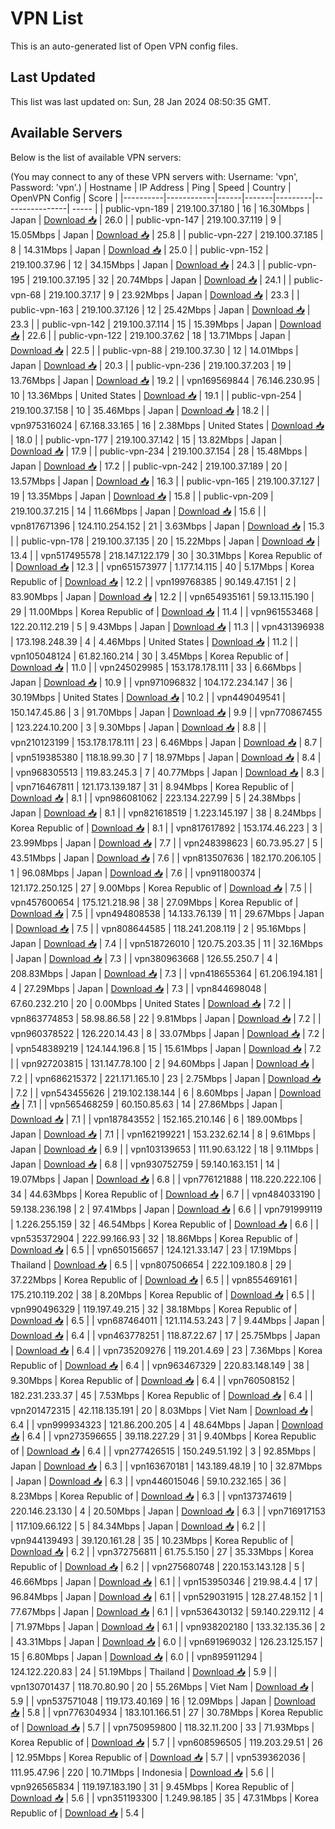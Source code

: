 # VPN List

This is an auto-generated list of Open VPN config files.

## Last Updated

This list was last updated on: Sun, 28 Jan 2024 08:50:35 GMT.

## Available Servers

Below is the list of available VPN servers:

(You may connect to any of these VPN servers with: Username: 'vpn', Password: 'vpn'.)
| Hostname | IP Address | Ping | Speed | Country | OpenVPN Config | Score |
|----------|------------|------|-------|---------|----------------| ----- |
| public-vpn-189 | 219.100.37.180 | 16 | 16.30Mbps | Japan | [Download 📥](./configs/server_0_JP.ovpn) | 26.0 |
| public-vpn-147 | 219.100.37.119 | 9 | 15.05Mbps | Japan | [Download 📥](./configs/server_1_JP.ovpn) | 25.8 |
| public-vpn-227 | 219.100.37.185 | 8 | 14.31Mbps | Japan | [Download 📥](./configs/server_2_JP.ovpn) | 25.0 |
| public-vpn-152 | 219.100.37.96 | 12 | 34.15Mbps | Japan | [Download 📥](./configs/server_3_JP.ovpn) | 24.3 |
| public-vpn-195 | 219.100.37.195 | 32 | 20.74Mbps | Japan | [Download 📥](./configs/server_4_JP.ovpn) | 24.1 |
| public-vpn-68 | 219.100.37.17 | 9 | 23.92Mbps | Japan | [Download 📥](./configs/server_5_JP.ovpn) | 23.3 |
| public-vpn-163 | 219.100.37.126 | 12 | 25.42Mbps | Japan | [Download 📥](./configs/server_6_JP.ovpn) | 23.3 |
| public-vpn-142 | 219.100.37.114 | 15 | 15.39Mbps | Japan | [Download 📥](./configs/server_7_JP.ovpn) | 22.6 |
| public-vpn-122 | 219.100.37.62 | 18 | 13.71Mbps | Japan | [Download 📥](./configs/server_8_JP.ovpn) | 22.5 |
| public-vpn-88 | 219.100.37.30 | 12 | 14.01Mbps | Japan | [Download 📥](./configs/server_9_JP.ovpn) | 20.3 |
| public-vpn-236 | 219.100.37.203 | 19 | 13.76Mbps | Japan | [Download 📥](./configs/server_10_JP.ovpn) | 19.2 |
| vpn169569844 | 76.146.230.95 | 10 | 13.36Mbps | United States | [Download 📥](./configs/server_11_US.ovpn) | 19.1 |
| public-vpn-254 | 219.100.37.158 | 10 | 35.46Mbps | Japan | [Download 📥](./configs/server_12_JP.ovpn) | 18.2 |
| vpn975316024 | 67.168.33.165 | 16 | 2.38Mbps | United States | [Download 📥](./configs/server_13_US.ovpn) | 18.0 |
| public-vpn-177 | 219.100.37.142 | 15 | 13.82Mbps | Japan | [Download 📥](./configs/server_14_JP.ovpn) | 17.9 |
| public-vpn-234 | 219.100.37.154 | 28 | 15.48Mbps | Japan | [Download 📥](./configs/server_15_JP.ovpn) | 17.2 |
| public-vpn-242 | 219.100.37.189 | 20 | 13.57Mbps | Japan | [Download 📥](./configs/server_16_JP.ovpn) | 16.3 |
| public-vpn-165 | 219.100.37.127 | 19 | 13.35Mbps | Japan | [Download 📥](./configs/server_17_JP.ovpn) | 15.8 |
| public-vpn-209 | 219.100.37.215 | 14 | 11.66Mbps | Japan | [Download 📥](./configs/server_18_JP.ovpn) | 15.6 |
| vpn817671396 | 124.110.254.152 | 21 | 3.63Mbps | Japan | [Download 📥](./configs/server_19_JP.ovpn) | 15.3 |
| public-vpn-178 | 219.100.37.135 | 20 | 15.22Mbps | Japan | [Download 📥](./configs/server_20_JP.ovpn) | 13.4 |
| vpn517495578 | 218.147.122.179 | 30 | 30.31Mbps | Korea Republic of | [Download 📥](./configs/server_21_KR.ovpn) | 12.3 |
| vpn651573977 | 1.177.14.115 | 40 | 5.17Mbps | Korea Republic of | [Download 📥](./configs/server_22_KR.ovpn) | 12.2 |
| vpn199768385 | 90.149.47.151 | 2 | 83.90Mbps | Japan | [Download 📥](./configs/server_23_JP.ovpn) | 12.2 |
| vpn654935161 | 59.13.115.190 | 29 | 11.00Mbps | Korea Republic of | [Download 📥](./configs/server_24_KR.ovpn) | 11.4 |
| vpn961553468 | 122.20.112.219 | 5 | 9.43Mbps | Japan | [Download 📥](./configs/server_25_JP.ovpn) | 11.3 |
| vpn431396938 | 173.198.248.39 | 4 | 4.46Mbps | United States | [Download 📥](./configs/server_26_US.ovpn) | 11.2 |
| vpn105048124 | 61.82.160.214 | 30 | 3.45Mbps | Korea Republic of | [Download 📥](./configs/server_27_KR.ovpn) | 11.0 |
| vpn245029985 | 153.178.178.111 | 33 | 6.66Mbps | Japan | [Download 📥](./configs/server_28_JP.ovpn) | 10.9 |
| vpn971096832 | 104.172.234.147 | 36 | 30.19Mbps | United States | [Download 📥](./configs/server_29_US.ovpn) | 10.2 |
| vpn449049541 | 150.147.45.86 | 3 | 91.70Mbps | Japan | [Download 📥](./configs/server_30_JP.ovpn) | 9.9 |
| vpn770867455 | 123.224.10.200 | 3 | 9.30Mbps | Japan | [Download 📥](./configs/server_31_JP.ovpn) | 8.8 |
| vpn210123199 | 153.178.178.111 | 23 | 6.46Mbps | Japan | [Download 📥](./configs/server_32_JP.ovpn) | 8.7 |
| vpn519385380 | 118.18.99.30 | 7 | 18.97Mbps | Japan | [Download 📥](./configs/server_33_JP.ovpn) | 8.4 |
| vpn968305513 | 119.83.245.3 | 7 | 40.77Mbps | Japan | [Download 📥](./configs/server_34_JP.ovpn) | 8.3 |
| vpn716467811 | 121.173.139.187 | 31 | 8.94Mbps | Korea Republic of | [Download 📥](./configs/server_35_KR.ovpn) | 8.1 |
| vpn986081062 | 223.134.227.99 | 5 | 24.38Mbps | Japan | [Download 📥](./configs/server_36_JP.ovpn) | 8.1 |
| vpn821618519 | 1.223.145.197 | 38 | 8.24Mbps | Korea Republic of | [Download 📥](./configs/server_37_KR.ovpn) | 8.1 |
| vpn817617892 | 153.174.46.223 | 3 | 23.99Mbps | Japan | [Download 📥](./configs/server_38_JP.ovpn) | 7.7 |
| vpn248398623 | 60.73.95.27 | 5 | 43.51Mbps | Japan | [Download 📥](./configs/server_39_JP.ovpn) | 7.6 |
| vpn813507636 | 182.170.206.105 | 1 | 96.08Mbps | Japan | [Download 📥](./configs/server_40_JP.ovpn) | 7.6 |
| vpn911800374 | 121.172.250.125 | 27 | 9.00Mbps | Korea Republic of | [Download 📥](./configs/server_41_KR.ovpn) | 7.5 |
| vpn457600654 | 175.121.218.98 | 38 | 27.09Mbps | Korea Republic of | [Download 📥](./configs/server_42_KR.ovpn) | 7.5 |
| vpn494808538 | 14.133.76.139 | 11 | 29.67Mbps | Japan | [Download 📥](./configs/server_43_JP.ovpn) | 7.5 |
| vpn808644585 | 118.241.208.119 | 2 | 95.16Mbps | Japan | [Download 📥](./configs/server_44_JP.ovpn) | 7.4 |
| vpn518726010 | 120.75.203.35 | 11 | 32.16Mbps | Japan | [Download 📥](./configs/server_45_JP.ovpn) | 7.3 |
| vpn380963668 | 126.55.250.7 | 4 | 208.83Mbps | Japan | [Download 📥](./configs/server_46_JP.ovpn) | 7.3 |
| vpn418655364 | 61.206.194.181 | 4 | 27.29Mbps | Japan | [Download 📥](./configs/server_47_JP.ovpn) | 7.3 |
| vpn844698048 | 67.60.232.210 | 20 | 0.00Mbps | United States | [Download 📥](./configs/server_48_US.ovpn) | 7.2 |
| vpn863774853 | 58.98.86.58 | 22 | 9.81Mbps | Japan | [Download 📥](./configs/server_49_JP.ovpn) | 7.2 |
| vpn960378522 | 126.220.14.43 | 8 | 33.07Mbps | Japan | [Download 📥](./configs/server_50_JP.ovpn) | 7.2 |
| vpn548389219 | 124.144.196.8 | 15 | 15.61Mbps | Japan | [Download 📥](./configs/server_51_JP.ovpn) | 7.2 |
| vpn927203815 | 131.147.78.100 | 2 | 94.60Mbps | Japan | [Download 📥](./configs/server_52_JP.ovpn) | 7.2 |
| vpn686215372 | 221.171.165.10 | 23 | 2.75Mbps | Japan | [Download 📥](./configs/server_53_JP.ovpn) | 7.2 |
| vpn543455626 | 219.102.138.144 | 6 | 8.60Mbps | Japan | [Download 📥](./configs/server_54_JP.ovpn) | 7.1 |
| vpn565468259 | 60.150.85.63 | 14 | 27.86Mbps | Japan | [Download 📥](./configs/server_55_JP.ovpn) | 7.1 |
| vpn187843552 | 152.165.210.146 | 6 | 189.00Mbps | Japan | [Download 📥](./configs/server_56_JP.ovpn) | 7.1 |
| vpn162199221 | 153.232.62.14 | 8 | 9.61Mbps | Japan | [Download 📥](./configs/server_57_JP.ovpn) | 6.9 |
| vpn103139653 | 111.90.63.122 | 18 | 9.11Mbps | Japan | [Download 📥](./configs/server_58_JP.ovpn) | 6.8 |
| vpn930752759 | 59.140.163.151 | 14 | 19.07Mbps | Japan | [Download 📥](./configs/server_59_JP.ovpn) | 6.8 |
| vpn776121888 | 118.220.222.106 | 34 | 44.63Mbps | Korea Republic of | [Download 📥](./configs/server_60_KR.ovpn) | 6.7 |
| vpn484033190 | 59.138.236.198 | 2 | 97.41Mbps | Japan | [Download 📥](./configs/server_61_JP.ovpn) | 6.6 |
| vpn791999119 | 1.226.255.159 | 32 | 46.54Mbps | Korea Republic of | [Download 📥](./configs/server_62_KR.ovpn) | 6.6 |
| vpn535372904 | 222.99.166.93 | 32 | 18.86Mbps | Korea Republic of | [Download 📥](./configs/server_63_KR.ovpn) | 6.5 |
| vpn650156657 | 124.121.33.147 | 23 | 17.19Mbps | Thailand | [Download 📥](./configs/server_64_TH.ovpn) | 6.5 |
| vpn807506654 | 222.109.180.8 | 29 | 37.22Mbps | Korea Republic of | [Download 📥](./configs/server_65_KR.ovpn) | 6.5 |
| vpn855469161 | 175.210.119.202 | 38 | 8.20Mbps | Korea Republic of | [Download 📥](./configs/server_66_KR.ovpn) | 6.5 |
| vpn990496329 | 119.197.49.215 | 32 | 38.18Mbps | Korea Republic of | [Download 📥](./configs/server_67_KR.ovpn) | 6.5 |
| vpn687464011 | 121.114.53.243 | 7 | 9.44Mbps | Japan | [Download 📥](./configs/server_68_JP.ovpn) | 6.4 |
| vpn463778251 | 118.87.22.67 | 17 | 25.75Mbps | Japan | [Download 📥](./configs/server_69_JP.ovpn) | 6.4 |
| vpn735209276 | 119.201.4.69 | 23 | 7.36Mbps | Korea Republic of | [Download 📥](./configs/server_70_KR.ovpn) | 6.4 |
| vpn963467329 | 220.83.148.149 | 38 | 9.30Mbps | Korea Republic of | [Download 📥](./configs/server_71_KR.ovpn) | 6.4 |
| vpn760508152 | 182.231.233.37 | 45 | 7.53Mbps | Korea Republic of | [Download 📥](./configs/server_72_KR.ovpn) | 6.4 |
| vpn201472315 | 42.118.135.191 | 20 | 8.03Mbps | Viet Nam | [Download 📥](./configs/server_73_VN.ovpn) | 6.4 |
| vpn999934323 | 121.86.200.205 | 4 | 48.64Mbps | Japan | [Download 📥](./configs/server_74_JP.ovpn) | 6.4 |
| vpn273596655 | 39.118.227.29 | 31 | 9.40Mbps | Korea Republic of | [Download 📥](./configs/server_75_KR.ovpn) | 6.4 |
| vpn277426515 | 150.249.51.192 | 3 | 92.85Mbps | Japan | [Download 📥](./configs/server_76_JP.ovpn) | 6.3 |
| vpn163670181 | 143.189.48.19 | 10 | 32.87Mbps | Japan | [Download 📥](./configs/server_77_JP.ovpn) | 6.3 |
| vpn446015046 | 59.10.232.165 | 36 | 8.23Mbps | Korea Republic of | [Download 📥](./configs/server_78_KR.ovpn) | 6.3 |
| vpn137374619 | 220.146.23.130 | 4 | 20.50Mbps | Japan | [Download 📥](./configs/server_79_JP.ovpn) | 6.3 |
| vpn716917153 | 117.109.66.122 | 5 | 84.34Mbps | Japan | [Download 📥](./configs/server_80_JP.ovpn) | 6.2 |
| vpn944139493 | 39.120.161.28 | 35 | 10.23Mbps | Korea Republic of | [Download 📥](./configs/server_81_KR.ovpn) | 6.2 |
| vpn372756811 | 61.75.5.150 | 27 | 35.33Mbps | Korea Republic of | [Download 📥](./configs/server_82_KR.ovpn) | 6.2 |
| vpn275680748 | 220.153.143.128 | 5 | 46.66Mbps | Japan | [Download 📥](./configs/server_83_JP.ovpn) | 6.1 |
| vpn153950346 | 219.98.4.4 | 17 | 96.84Mbps | Japan | [Download 📥](./configs/server_84_JP.ovpn) | 6.1 |
| vpn529031915 | 128.27.48.152 | 1 | 77.67Mbps | Japan | [Download 📥](./configs/server_85_JP.ovpn) | 6.1 |
| vpn536430132 | 59.140.229.112 | 4 | 71.97Mbps | Japan | [Download 📥](./configs/server_86_JP.ovpn) | 6.1 |
| vpn938202180 | 133.32.135.36 | 2 | 43.31Mbps | Japan | [Download 📥](./configs/server_87_JP.ovpn) | 6.0 |
| vpn691969032 | 126.23.125.157 | 15 | 6.80Mbps | Japan | [Download 📥](./configs/server_88_JP.ovpn) | 6.0 |
| vpn895911294 | 124.122.220.83 | 24 | 51.19Mbps | Thailand | [Download 📥](./configs/server_89_TH.ovpn) | 5.9 |
| vpn130701437 | 118.70.80.90 | 20 | 55.26Mbps | Viet Nam | [Download 📥](./configs/server_90_VN.ovpn) | 5.9 |
| vpn537571048 | 119.173.40.169 | 16 | 12.09Mbps | Japan | [Download 📥](./configs/server_91_JP.ovpn) | 5.8 |
| vpn776304934 | 183.101.166.51 | 27 | 30.78Mbps | Korea Republic of | [Download 📥](./configs/server_92_KR.ovpn) | 5.7 |
| vpn750959800 | 118.32.11.200 | 33 | 71.93Mbps | Korea Republic of | [Download 📥](./configs/server_93_KR.ovpn) | 5.7 |
| vpn608596505 | 119.203.29.51 | 26 | 12.95Mbps | Korea Republic of | [Download 📥](./configs/server_94_KR.ovpn) | 5.7 |
| vpn539362036 | 111.95.47.96 | 220 | 10.71Mbps | Indonesia | [Download 📥](./configs/server_95_ID.ovpn) | 5.6 |
| vpn926565834 | 119.197.183.190 | 31 | 9.45Mbps | Korea Republic of | [Download 📥](./configs/server_96_KR.ovpn) | 5.6 |
| vpn351193300 | 1.249.98.185 | 35 | 47.31Mbps | Korea Republic of | [Download 📥](./configs/server_97_KR.ovpn) | 5.4 |
